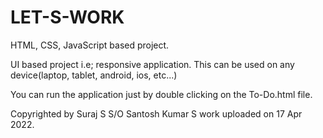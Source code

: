 # LET-S-WORK
HTML, CSS, JavaScript based project.


UI based project i.e; responsive application. 
This can be used on any device(laptop, tablet, android, ios, etc...)

You can run the application just by double clicking on the To-Do.html file.

Copyrighted by Suraj S S/O Santosh Kumar S work uploaded on 17 Apr 2022.
